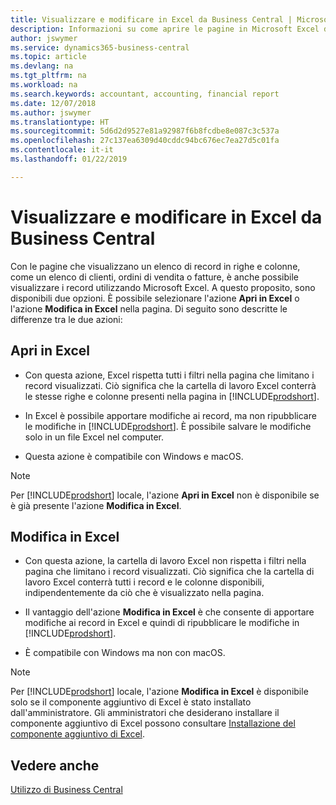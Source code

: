```yaml
---
title: Visualizzare e modificare in Excel da Business Central | Microsoft Docs
description: Informazioni su come aprire le pagine in Microsoft Excel da Business Central per una migliore analisi dei dati.
author: jswymer
ms.service: dynamics365-business-central
ms.topic: article
ms.devlang: na
ms.tgt_pltfrm: na
ms.workload: na
ms.search.keywords: accountant, accounting, financial report
ms.date: 12/07/2018
ms.author: jswymer
ms.translationtype: HT
ms.sourcegitcommit: 5d6d2d9527e81a92987f6b8fcdbe8e087c3c537a
ms.openlocfilehash: 27c137ea6309d40cddc94bc676ec7ea27d5c01fa
ms.contentlocale: it-it
ms.lasthandoff: 01/22/2019

---
```

# <a name="viewing-and-editing-in-excel-from-business-central"></a>Visualizzare e modificare in Excel da Business Central 

Con le pagine che visualizzano un elenco di record in righe e colonne, come un elenco di clienti, ordini di vendita o fatture, è anche possibile visualizzare i record utilizzando Microsoft Excel. A questo proposito, sono disponibili due opzioni. È possibile selezionare l'azione **Apri in Excel** o l'azione **Modifica in Excel** nella pagina. Di seguito sono descritte le differenze tra le due azioni:  

## <a name="open-in-excel"></a>Apri in Excel

-    Con questa azione, Excel rispetta tutti i filtri nella pagina che limitano i record visualizzati. Ciò significa che la cartella di lavoro Excel conterrà le stesse righe e colonne presenti nella pagina in [!INCLUDE[prodshort](includes/prodshort.md)].

-    In Excel è possibile apportare modifiche ai record, ma non ripubblicare le modifiche in [!INCLUDE[prodshort](includes/prodshort.md)]. È possibile salvare le modifiche solo in un file Excel nel computer. 

-    Questa azione è compatibile con Windows e macOS. 

>[!NOTE]
>Per [!INCLUDE[prodshort](includes/prodshort.md)] locale, l'azione **Apri in Excel** non è disponibile se è già presente l'azione **Modifica in Excel**.

## <a name="edit-in-excel"></a>Modifica in Excel

-    Con questa azione, la cartella di lavoro Excel non rispetta i filtri nella pagina che limitano i record visualizzati. Ciò significa che la cartella di lavoro Excel conterrà tutti i record e le colonne disponibili, indipendentemente da ciò che è visualizzato nella pagina. 

-    Il vantaggio dell'azione **Modifica in Excel** è che consente di apportare modifiche ai record in Excel e quindi di ripubblicare le modifiche in [!INCLUDE[prodshort](includes/prodshort.md)].

-    È compatibile con Windows ma non con macOS.

>[!NOTE]
>Per [!INCLUDE[prodshort](includes/prodshort.md)] locale, l'azione **Modifica in Excel** è disponibile solo se il componente aggiuntivo di Excel è stato installato dall'amministratore. Gli amministratori che desiderano installare il componente aggiuntivo di Excel possono consultare [Installazione del componente aggiuntivo di Excel](https://docs.microsoft.com/en-us/dynamics365/business-central/dev-itpro/administration/configuring-excel-addin).

## <a name="see-also"></a>Vedere anche

[Utilizzo di Business Central](ui-work-product.md)  

